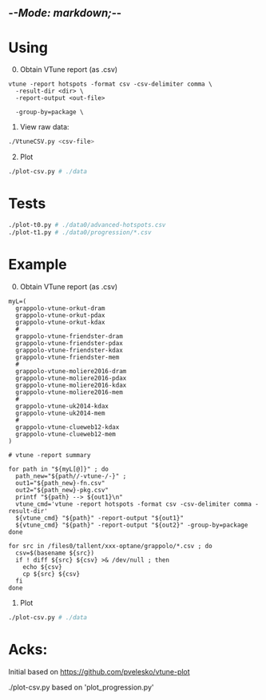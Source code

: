 -*-Mode: markdown;-*-
-----------------------------------------------------------------------------

Using
=============================================================================

0. Obtain VTune report (as .csv)

```
vtune -report hotspots -format csv -csv-delimiter comma \
  -result-dir <dir> \
  -report-output <out-file>

  -group-by=package \
```


1. View raw data:

```sh
./VtuneCSV.py <csv-file>
```

2. Plot

```sh
./plot-csv.py # ./data
```

Tests
=============================================================================

```sh
./plot-t0.py # ./data0/advanced-hotspots.csv
./plot-t1.py # ./data0/progression/*.csv
```


Example
=============================================================================

0. Obtain VTune report (as .csv)

```
myL=(
  grappolo-vtune-orkut-dram
  grappolo-vtune-orkut-pdax
  grappolo-vtune-orkut-kdax
  #
  grappolo-vtune-friendster-dram
  grappolo-vtune-friendster-pdax
  grappolo-vtune-friendster-kdax
  grappolo-vtune-friendster-mem
  #
  grappolo-vtune-moliere2016-dram
  grappolo-vtune-moliere2016-pdax
  grappolo-vtune-moliere2016-kdax
  grappolo-vtune-moliere2016-mem
  #
  grappolo-vtune-uk2014-kdax
  grappolo-vtune-uk2014-mem
  #
  grappolo-vtune-clueweb12-kdax
  grappolo-vtune-clueweb12-mem
)

# vtune -report summary

for path in "${myL[@]}" ; do
  path_new="${path//-vtune-/-}" ;
  out1="${path_new}-fn.csv"
  out2="${path_new}-pkg.csv"
  printf "${path} --> ${out1}\n"
  vtune_cmd='vtune -report hotspots -format csv -csv-delimiter comma -result-dir'
  ${vtune_cmd} "${path}" -report-output "${out1}"
  ${vtune_cmd} "${path}" -report-output "${out2}" -group-by=package
done
```

```
for src in /files0/tallent/xxx-optane/grappolo/*.csv ; do
  csv=$(basename ${src})
  if ! diff ${src} ${csv} >& /dev/null ; then
    echo ${csv}
    cp ${src} ${csv}
  fi
done
```


1. Plot

```sh
./plot-csv.py # ./data
```


Acks:
=============================================================================

Initial based on https://github.com/pvelesko/vtune-plot

./plot-csv.py based on 'plot_progression.py'
